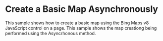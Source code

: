 # Create a Basic Map Asynchronously

This sample shows how to create a basic map using the Bing Maps v8 JavaScript control on a page. This sample shows the map creationg being performed using the Asyncrhonous method.